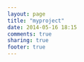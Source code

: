 ```yaml
---
layout: page
title: "myproject"
date: 2014-05-16 18:15
comments: true
sharing: true
footer: true
---
```


